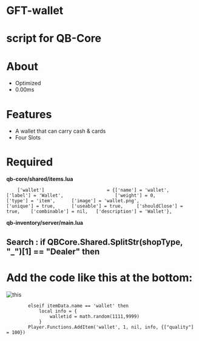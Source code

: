 # GFT-wallet 
# script for QB-Core

# About
- Optimized
- 0.00ms

# Features
- A wallet that can carry cash & cards
- Four Slots


# Required
**qb-core/shared/items.lua**
```
	['wallet']						 = {['name'] = 'wallet',						['label'] = 'Wallet',					['weight'] = 0,			['type'] = 'item',		['image'] = 'wallet.png', 				['unique'] = true,		['useable'] = true,		['shouldClose'] = true,	   ['combinable'] = nil,   ['description'] = 'Wallet'},
```

**qb-inventory/server/main.lua**

## Search : **if QBCore.Shared.SplitStr(shopType, "_")[1] == "Dealer" then**

# Add the code like this at the bottom:
![this](https://github.com/GitFutureTrunks/GFT-wallet/assets/145227152/d1f09d7e-5424-44a8-8ef0-58a603f79013)




```
		elseif itemData.name == 'wallet' then
			local info = {
				walletid = math.random(1111,9999)
			}
		Player.Functions.AddItem('wallet', 1, nil, info, {["quality"] = 100})
```
